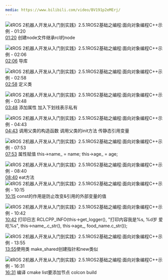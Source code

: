 ```yaml
---
media: https://www.bilibili.com/video/BV191p2eMErj/
---
```


![《ROS 2机器人开发从入门到实践》2.5.1ROS2基础之编程:面向对象编程C++示例 - 01:20](《ROS%202机器人开发从入门到实践》2.5.1ROS2基础之编程_面向对象编程C++示例PT1M20.467S.webp) [01:20](https://www.bilibili.com/video/BV191p2eMErj/?t=80.466512#t=01:20.47) 创建node文件继承rcl的node

![《ROS 2机器人开发从入门到实践》2.5.1ROS2基础之编程:面向对象编程C++示例 - 02:06](《ROS%202机器人开发从入门到实践》2.5.1ROS2基础之编程_面向对象编程C++示例PT2M6.573S.webp) [02:06](https://www.bilibili.com/video/BV191p2eMErj/?t=126.572779#t=02:06.57) 导库

![《ROS 2机器人开发从入门到实践》2.5.1ROS2基础之编程:面向对象编程C++示例 - 02:58](《ROS%202机器人开发从入门到实践》2.5.1ROS2基础之编程_面向对象编程C++示例PT2M58.642S.webp) [02:58](https://www.bilibili.com/video/BV191p2eMErj/?t=178.642061#t=02:58.64) 定义类

![《ROS 2机器人开发从入门到实践》2.5.1ROS2基础之编程:面向对象编程C++示例 - 03:48](《ROS%202机器人开发从入门到实践》2.5.1ROS2基础之编程_面向对象编程C++示例PT3M48.959S.webp) [03:48](https://www.bilibili.com/video/BV191p2eMErj/?t=228.958733#t=03:48.96) 添加属性
加入下划线表示私有

![《ROS 2机器人开发从入门到实践》2.5.1ROS2基础之编程:面向对象编程C++示例 - 04:43](《ROS%202机器人开发从入门到实践》2.5.1ROS2基础之编程_面向对象编程C++示例PT4M43.395S.webp) [04:43](https://www.bilibili.com/video/BV191p2eMErj/?t=283.395092#t=04:43.40) 调用父类的构造函数
调用父类的init方法
传静态引用变量

![《ROS 2机器人开发从入门到实践》2.5.1ROS2基础之编程:面向对象编程C++示例 - 07:53](《ROS%202机器人开发从入门到实践》2.5.1ROS2基础之编程_面向对象编程C++示例PT7M53.871S.webp) [07:53](https://www.bilibili.com/video/BV191p2eMErj/?t=473.87103#t=07:53.87) 属性赋值
this->name_ = name;
this->age_ = age;

![《ROS 2机器人开发从入门到实践》2.5.1ROS2基础之编程:面向对象编程C++示例 - 08:40](《ROS%202机器人开发从入门到实践》2.5.1ROS2基础之编程_面向对象编程C++示例PT8M40.482S.webp) [08:40](https://www.bilibili.com/video/BV191p2eMErj/?t=520.481903#t=08:40.48) eat方法
![《ROS 2机器人开发从入门到实践》2.5.1ROS2基础之编程:面向对象编程C++示例 - 10:15](《ROS%202机器人开发从入门到实践》2.5.1ROS2基础之编程_面向对象编程C++示例PT10M15.11S.webp) [10:15](https://www.bilibili.com/video/BV191p2eMErj/?t=615.109649#t=10:15.11) const的作用是防止改变&引用的外部变量的值

![《ROS 2机器人开发从入门到实践》2.5.1ROS2基础之编程:面向对象编程C++示例 - 10:42](《ROS%202机器人开发从入门到实践》2.5.1ROS2基础之编程_面向对象编程C++示例PT10M42.268S.webp) [10:42](https://www.bilibili.com/video/BV191p2eMErj/?t=642.267984#t=10:42.27) 打印日志
RCLCPP_INFO(this->get_logger(), "打印内容我是%s, %d岁 爱吃%s", this->name_.c_str(), this->age_, food_name.c_str());

![《ROS 2机器人开发从入门到实践》2.5.1ROS2基础之编程:面向对象编程C++示例 - 13:55](《ROS%202机器人开发从入门到实践》2.5.1ROS2基础之编程_面向对象编程C++示例PT13M55.278S.webp) [13:55](https://www.bilibili.com/video/BV191p2eMErj/?t=835.27815#t=13:55.28)使用类
make_shared创建指针和new类似

![《ROS 2机器人开发从入门到实践》2.5.1ROS2基础之编程:面向对象编程C++示例 - 16:31](《ROS%202机器人开发从入门到实践》2.5.1ROS2基础之编程_面向对象编程C++示例PT16M31.428S.webp) [16:31](https://www.bilibili.com/video/BV191p2eMErj/?t=991.427505#t=16:31.43) 编译
cmake list要添加节点
colcon build




